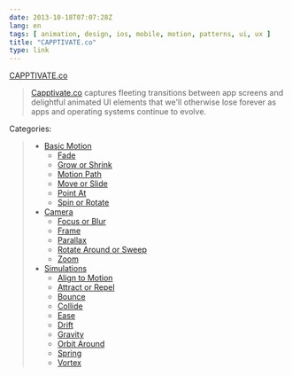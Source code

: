 ```yaml
---
date: 2013-10-18T07:07:28Z
lang: en
tags: [ animation, design, ios, mobile, motion, patterns, ui, ux ]
title: "CAPPTIVATE.co"
type: link
---
```


[CAPPTIVATE.co](http://capptivate.co/)

> [Capptivate.co](http://capptivate.co/) captures fleeting transitions
> between app screens and delightful animated UI elements that we'll
> otherwise lose forever as apps and operating systems continue to
> evolve.

Categories:

> -   [Basic Motion](http://capptivate.co/category/basic-motion/)
>     -   [Fade](http://capptivate.co/category/basic-motion/fade/)
>     -   [Grow or
>         Shrink](http://capptivate.co/category/basic-motion/grow-or-shrink-basic-motion/)
>     -   [Motion
>         Path](http://capptivate.co/category/basic-motion/motion-path/)
>     -   [Move or
>         Slide](http://capptivate.co/category/basic-motion/move-or-slide/)
>     -   [Point
>         At](http://capptivate.co/category/basic-motion/point-at/)
>     -   [Spin or
>         Rotate](http://capptivate.co/category/basic-motion/spin-or-rotate/)
> -   [Camera](http://capptivate.co/category/camera/)
>     -   [Focus or
>         Blur](http://capptivate.co/category/camera/focus-or-blur/)
>     -   [Frame](http://capptivate.co/category/camera/frame/)
>     -   [Parallax](http://capptivate.co/category/camera/parallax-camera/)
>     -   [Rotate Around or
>         Sweep](http://capptivate.co/category/camera/rotate-around-or-sweep/)
>     -   [Zoom](http://capptivate.co/category/camera/zoom/)
> -   [Simulations](http://capptivate.co/category/simulations/)
>     -   [Align to
>         Motion](http://capptivate.co/category/simulations/align-to-motion/)
>     -   [Attract or
>         Repel](http://capptivate.co/category/simulations/attract-or-repel/)
>     -   [Bounce](http://capptivate.co/category/simulations/bounce/)
>     -   [Collide](http://capptivate.co/category/simulations/collide/)
>     -   [Ease](http://capptivate.co/category/simulations/ease/)
>     -   [Drift](http://capptivate.co/category/simulations/drift/)
>     -   [Gravity](http://capptivate.co/category/simulations/gravity/)
>     -   [Orbit
>         Around](http://capptivate.co/category/simulations/orbit-around/)
>     -   [Spring](http://capptivate.co/category/simulations/spring/)
>     -   [Vortex](http://capptivate.co/category/simulations/vortex/)
